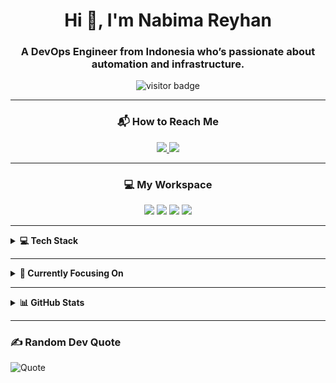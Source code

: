 <h1 align="center">Hi 👋, I'm Nabima Reyhan</h1>
<h3 align="center">A DevOps Engineer from Indonesia who’s passionate about automation and infrastructure.</h3>

<p align="center">
  <img src="https://komarev.com/ghpvc/?username=opisboy29&label=Profile%20Views&color=0e75b6&style=flat-square" alt="visitor badge" />
</p>

---

<h3 align="center">📬 How to Reach Me</h3>

<p align="center">
  <a href="mailto:emperorcandy29@gmail.com">
    <img src="https://img.shields.io/badge/Email-emperorcandy29@gmail.com-blue?style=flat-square&logo=gmail" />
  </a>
  <a href="https://www.linkedin.com/in/nabima-reyhan-687b1b130/">
    <img src="https://img.shields.io/badge/LinkedIn-%230077B5.svg?logo=linkedin&logoColor=white&style=flat-square" />
  </a>
</p>

---

<h3 align="center">💻 My Workspace</h3>

<p align="center">
  <img src="https://img.shields.io/badge/Debian-Desktop-A81D33?style=for-the-badge&logo=debian&logoColor=white" />
  <img src="https://img.shields.io/badge/Intel-Core_i5_8th-0071C5?style=for-the-badge&logo=intel&logoColor=white" />
  <img src="https://img.shields.io/badge/RAM-16GB-007ACC?style=for-the-badge" />
  <img src="https://img.shields.io/badge/AMD-RX_6600-ED1C24?style=for-the-badge&logo=amd&logoColor=white" />
</p>

---

<details>
  <summary><strong>💻 Tech Stack</strong></summary>

#### ✅ Tools I Use Regularly

##### 🧰 Infrastructure & DevOps
![Docker](https://img.shields.io/badge/docker-%230db7ed.svg?style=for-the-badge&logo=docker&logoColor=white)
![GitHub Actions](https://img.shields.io/badge/github%20actions-%232671E5.svg?style=for-the-badge&logo=githubactions&logoColor=white)
![GitLab CI](https://img.shields.io/badge/gitlab%20CI-%23181717.svg?style=for-the-badge&logo=gitlab&logoColor=white)
![WireGuard](https://img.shields.io/badge/wireguard-%2388171A.svg?style=for-the-badge&logo=wireguard&logoColor=white)
![Bitwarden](https://img.shields.io/badge/bitwarden-%23175DDC.svg?style=for-the-badge&logo=bitwarden&logoColor=white)
![Infisical](https://img.shields.io/badge/Infisical-6A55F5?style=for-the-badge&logo=infisical&logoColor=white)

##### 🌐 Web Server & CMS
![Apache](https://img.shields.io/badge/apache-%23D42029.svg?style=for-the-badge&logo=apache&logoColor=white)
![Nginx](https://img.shields.io/badge/nginx-%23009639.svg?style=for-the-badge&logo=nginx&logoColor=white)
![Cloudflare](https://img.shields.io/badge/Cloudflare-F38020?style=for-the-badge&logo=Cloudflare&logoColor=white)
![WordPress](https://img.shields.io/badge/WordPress-%23117AC9.svg?style=for-the-badge&logo=WordPress&logoColor=white)

##### 🗃️ Database & Caching
![Postgres](https://img.shields.io/badge/postgres-%23316192.svg?style=for-the-badge&logo=postgresql&logoColor=white)
![Redis](https://img.shields.io/badge/redis-%23DD0031.svg?style=for-the-badge&logo=redis&logoColor=white)
![SQLite](https://img.shields.io/badge/sqlite-%2307405e.svg?style=for-the-badge&logo=sqlite&logoColor=white)
![MongoDB](https://img.shields.io/badge/MongoDB-47A248?style=for-the-badge&logo=mongodb&logoColor=white)

##### 📊 Monitoring & Observability
![Prometheus](https://img.shields.io/badge/Prometheus-E6522C?style=for-the-badge&logo=Prometheus&logoColor=white)
![Grafana](https://img.shields.io/badge/grafana-%23F46800.svg?style=for-the-badge&logo=grafana&logoColor=white)
![ElasticSearch](https://img.shields.io/badge/-ElasticSearch-005571?style=for-the-badge&logo=elasticsearch)
![Kibana](https://img.shields.io/badge/Kibana-E8478B?style=for-the-badge&logo=Kibana&logoColor=white)
![SonarQube](https://img.shields.io/badge/SonarQube-black?style=for-the-badge&logo=sonarqube&logoColor=4E9BCD)

##### 🛠️ Version Control & Collaboration
![Git](https://img.shields.io/badge/git-%23F05033.svg?style=for-the-badge&logo=git&logoColor=white)
![GitHub](https://img.shields.io/badge/github-%23121011.svg?style=for-the-badge&logo=github&logoColor=white)
![GitLab](https://img.shields.io/badge/gitlab-%23181717.svg?style=for-the-badge&logo=gitlab&logoColor=white)
![Notion](https://img.shields.io/badge/Notion-%23000000.svg?style=for-the-badge&logo=notion&logoColor=white)

##### 🎨 Design & Media
![Canva](https://img.shields.io/badge/Canva-%2300C4CC.svg?style=for-the-badge&logo=Canva&logoColor=white)
![Adobe Premiere Pro](https://img.shields.io/badge/Adobe%20Premiere%20Pro-9999FF.svg?style=for-the-badge&logo=Adobe%20Premiere%20Pro&logoColor=white)
![Adobe XD](https://img.shields.io/badge/Adobe%20XD-470137?style=for-the-badge&logo=Adobe%20XD&logoColor=#FF61F6)

##### 🎮 Gaming Platforms (Hobby)
![Epic Games](https://img.shields.io/badge/epicgames-%23313131.svg?style=for-the-badge&logo=epicgames&logoColor=white)
![Steam](https://img.shields.io/badge/steam-%23000000.svg?style=for-the-badge&logo=steam&logoColor=white)
![Ubisoft](https://img.shields.io/badge/Ubisoft-%23F5F5F5.svg?style=for-the-badge&logo=Ubisoft&logoColor=black)
![Square Enix](https://img.shields.io/badge/SquareEnix-%23ED1C24.svg?style=for-the-badge&logo=SquareEnix&logoColor=white)
![Humble Bundle](https://img.shields.io/badge/HumbleBundle-%23494F5C.svg?style=for-the-badge&logo=HumbleBundle&logoColor=white)

##### 🖥️ Environment / UI
![XFCE](https://img.shields.io/badge/XFCE-%232284F2.svg?style=for-the-badge&logo=xfce&logoColor=white)

> 🧩 Listing a tool here means I've used or worked with it — but it doesn’t necessarily mean I’ve mastered it. I believe learning is always ongoing in DevOps.

---

#### 🧪 Tools I'm Exploring or Learning

##### ☁️ Cloud & Provisioning
![AWS](https://img.shields.io/badge/AWS-232F3E?style=for-the-badge&logo=amazonaws&logoColor=white)
![GCP](https://img.shields.io/badge/GCP-4285F4?style=for-the-badge&logo=googlecloud&logoColor=white)

##### 🧱 Infrastructure as Code
![Terraform](https://img.shields.io/badge/Terraform-7B42BC?style=for-the-badge&logo=terraform&logoColor=white)
![Ansible](https://img.shields.io/badge/Ansible-EE0000?style=for-the-badge&logo=ansible&logoColor=white)

##### 📦 Container Orchestration
![Kubernetes](https://img.shields.io/badge/Kubernetes-326ce5?style=for-the-badge&logo=kubernetes&logoColor=white)
![ArgoCD](https://img.shields.io/badge/ArgoCD-EF7B4D?style=for-the-badge&logo=argo&logoColor=white)
![Jenkins](https://img.shields.io/badge/Jenkins-D24939?style=for-the-badge&logo=jenkins&logoColor=white)

##### 🔍 Observability & Security
![OpenTelemetry](https://img.shields.io/badge/OpenTelemetry-000000?style=for-the-badge&logo=opentelemetry&logoColor=white)
![Falco](https://img.shields.io/badge/Falco-4AADD6?style=for-the-badge&logo=falco&logoColor=white)

> 📝 Tools in “Exploring or Learning” are ones I’m currently studying, testing, or planning to integrate in real-world use.

</details>

---

<details>
  <summary><strong>🎯 Currently Focusing On</strong></summary>

- Improving CI/CD pipelines using GitHub Actions and GitLab CI  
- Dockerizing legacy applications and services  
- Exploring Infrastructure as Code with Terraform and Ansible  
- Observability using Prometheus, Grafana, and Elastic Stack

</details>

---

<details>
  <summary><strong>📊 GitHub Stats</strong></summary>
  
![GitHub Stats](https://github-readme-stats.vercel.app/api?username=opisboy29&show_icons=true&theme=github_dark)

</details>

---

### ✍️ Random Dev Quote

![Quote](https://quotes-github-readme.vercel.app/api?type=horizontal&theme=radical)
